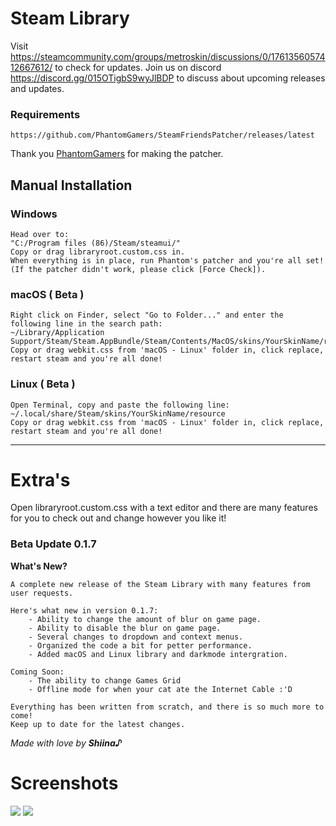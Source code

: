 # Steam Library

Visit https://steamcommunity.com/groups/metroskin/discussions/0/1761356057412667612/ to check for updates.
Join us on discord https://discord.gg/015OTigbS9wyJlBDP to discuss about upcoming releases and updates.

### Requirements
    https://github.com/PhantomGamers/SteamFriendsPatcher/releases/latest
Thank you [PhantomGamers](https://github.com/PhantomGamers) for making the patcher.
    
    
## Manual Installation

### Windows
    Head over to:
    "C:/Program files (86)/Steam/steamui/"
    Copy or drag libraryroot.custom.css in.
    When everything is in place, run Phantom's patcher and you're all set!
    (If the patcher didn't work, please click [Force Check]).

### macOS ( Beta )
    Right click on Finder, select "Go to Folder..." and enter the following line in the search path:
    ~/Library/Application Support/Steam/Steam.AppBundle/Steam/Contents/MacOS/skins/YourSkinName/resource
    Copy or drag webkit.css from 'macOS - Linux' folder in, click replace, restart steam and you're all done!
    
### Linux ( Beta )
    Open Terminal, copy and paste the following line:
    ~/.local/share/Steam/skins/YourSkinName/resource
    Copy or drag webkit.css from 'macOS - Linux' folder in, click replace, restart steam and you're all done!
    
------------------------------------------------------------------------------------------------------------------

# Extra's
   Open libraryroot.custom.css with a text editor and there are many features for you to
   check out and change however you like it!
    

### Beta Update 0.1.7

**What's New?**

    A complete new release of the Steam Library with many features from user requests.

    Here's what new in version 0.1.7:
        - Ability to change the amount of blur on game page.
        - Ability to disable the blur on game page.
        - Several changes to dropdown and context menus.
        - Organized the code a bit for petter performance.
        - Added macOS and Linux library and darkmode intergration.
        
    Coming Soon:
        - The ability to change Games Grid
        - Offline mode for when your cat ate the Internet Cable :'D

    Everything has been written from scratch, and there is so much more to come!
    Keep up to date for the latest changes.
    

*Made with love by* ***Shiina♪***


# Screenshots

![](https://i.imgur.com/PanuGV9.png)
![](https://i.imgur.com/IJqurhv.png)

